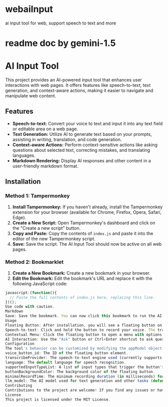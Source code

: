 # webaiInput
ai input tool for web, support speech to text and more

# readme doc by gemini-1.5
# AI Input Tool

This project provides an AI-powered input tool that enhances user interactions with web pages. It offers features like speech-to-text, text generation, and context-aware actions, making it easier to navigate and manipulate web content.

## Features

* **Speech-to-text:** Convert your voice to text and input it into any text field or editable area on a web page.
* **Text Generation:** Utilize AI to generate text based on your prompts, assisting in writing, translation, and code generation.
* **Context-aware Actions:** Perform context-sensitive actions like asking questions about selected text, correcting mistakes, and translating languages.
* **Markdown Rendering:** Display AI responses and other content in a user-friendly markdown format.

## Installation

### Method 1: Tampermonkey

1. **Install Tampermonkey:** If you haven't already, install the Tampermonkey extension for your browser (available for Chrome, Firefox, Opera, Safari, Edge).
2. **Create a New Script:** Open Tampermonkey's dashboard and click on the "Create a new script" button.
3. **Copy and Paste:** Copy the contents of `index.js` and paste it into the editor of the new Tampermonkey script.
4. **Save:** Save the script. The AI Input Tool should now be active on all web pages.

### Method 2: Bookmarklet

1. **Create a New Bookmark:** Create a new bookmark in your browser.
2. **Edit the Bookmark:** Edit the bookmark's URL and replace it with the following JavaScript code:

```javascript
javascript:(function(){
  // Paste the full contents of index.js here, replacing this line.
})();
Use code with caution.
Markdown
Save: Save the bookmark. You can now click this bookmark to run the AI Input Tool on your current web page.
Usage
Floating Button: After installation, you will see a floating button on web pages (usually a blue circle). This button is the primary interface for interacting with the tool.
Speech-to-text: Click and hold the button to record your voice. The transcribed text will be automatically inputted into the currently focused text field or editable area.
Contextual Menu: Click the floating button to open a menu with options like "Start," "Stop," "TTS," "Copy," "Cut," "Paste," "Enter," "Correct," and "Ask."
AI Interaction: Use the "Ask" button or Ctrl+Enter shortcut to ask questions about selected text or the current line. The AI will respond and display its answer in a markdown container.
Configuration
The tool's behavior can be customized by modifying the appModel object within index.js. You can change:
voice_button_id: The ID of the floating button element.
transcribeProvider: The speech-to-text engine used (currently supports "lepton_whisper" and "whisperjaxws").
language: The default language for speech recognition.
supportedInputTypeList: A list of input types that trigger the button's proximity movement.
buttonBackgroundColor: The background color of the floating button.
minimalRecordTime: The minimum recording duration (in milliseconds) for speech-to-text.
llm_model: The AI model used for text generation and other tasks (default is "mixtral8x22b").
Contributing
Contributions to the project are welcome! If you find any issues or have ideas for improvements, feel free to create an issue or submit a pull request.
License
This project is licensed under the MIT License.
